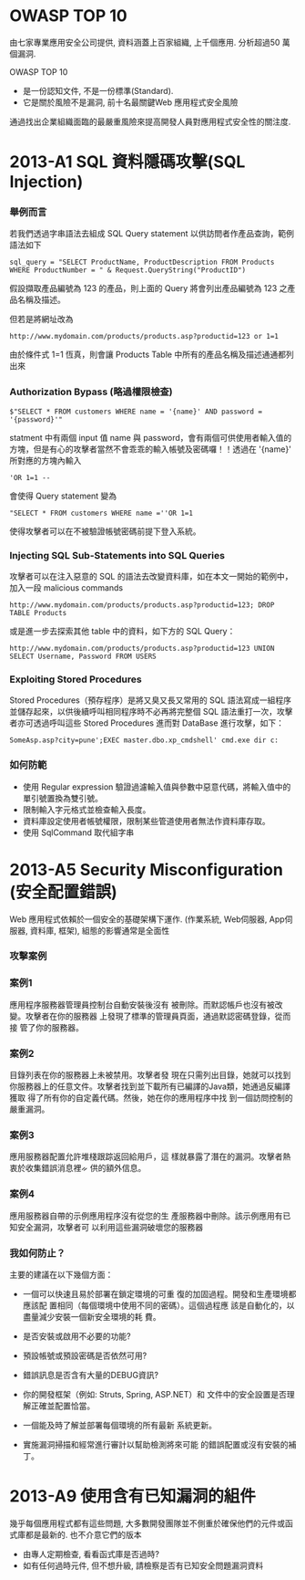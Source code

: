 # OWASP TOP 10

由七家專業應用安全公司提供, 資料涵蓋上百家組織, 上千個應用. 分析超過50 萬個漏洞.

OWASP TOP 10 

* 是一份認知文件, 不是一份標準(Standard).
* 它是關於風險不是漏洞, 前十名最關鍵Web 應用程式安全風險

通過找出企業組織面臨的最嚴重風險來提高開發人員對應用程式安全性的關注度.


# 2013-A1 SQL 資料隱碼攻擊(SQL Injection)

### 舉例而言

若我們透過字串語法去組成 SQL Query statement 以供訪問者作產品查詢，範例語法如下

```
sql_query = "SELECT ProductName, ProductDescription FROM Products WHERE ProductNumber = " & Request.QueryString("ProductID")
```

假設擷取產品編號為 123 的產品，則上面的 Query 將會列出產品編號為 123 之產品名稱及描述。

但若是將網址改為
```
http://www.mydomain.com/products/products.asp?productid=123 or 1=1
```

由於條件式 1=1 恆真，則會讓 Products Table 中所有的產品名稱及描述通通都列出來



### Authorization Bypass (略過權限檢查)

```
$"SELECT * FROM customers WHERE name = '{name}' AND password = '{password}'"
```

statment 中有兩個 input 值 name 與 password，會有兩個可供使用者輸入值的方塊，但是有心的攻擊者當然不會乖乖的輸入帳號及密碼囉！！透過在 '{name}' 所對應的方塊內輸入

```
'OR 1=1 --
```

會使得 Query statement 變為

```
"SELECT * FROM customers WHERE name =''OR 1=1
```

使得攻擊者可以在不被驗證帳號密碼前提下登入系統。


### Injecting SQL Sub-Statements into SQL Queries

攻擊者可以在注入惡意的 SQL 的語法去改變資料庫，如在本文一開始的範例中，加入一段 malicious commands

```
http://www.mydomain.com/products/products.asp?productid=123; DROP TABLE Products
```

或是進一步去探索其他 table 中的資料，如下方的 SQL Query：

```
http://www.mydomain.com/products/products.asp?productid=123 UNION SELECT Username, Password FROM USERS
```

### Exploiting Stored Procedures

Stored Procedures（預存程序）是將又臭又長又常用的 SQL 語法寫成一組程序並儲存起來，以供後續呼叫相同程序時不必再將完整個 SQL 語法重打一次，攻擊者亦可透過呼叫這些 Stored Procedures 進而對 DataBase 進行攻擊，如下：

```
SomeAsp.asp?city=pune';EXEC master.dbo.xp_cmdshell' cmd.exe dir c:
```

### 如何防範

* 使用 Regular expression 驗證過濾輸入值與參數中惡意代碼，將輸入值中的單引號置換為雙引號。
* 限制輸入字元格式並檢查輸入長度。
* 資料庫設定使用者帳號權限，限制某些管道使用者無法作資料庫存取。
* 使用 SqlCommand 取代組字串



# 2013-A5 Security Misconfiguration (安全配置錯誤)

Web 應用程式依賴於一個安全的基礎架構下運作. (作業系統, Web伺服器, App伺服器, 資料庫, 框架), 組態的影響通常是全面性

### 攻擊案例

### 案例1

應用程序服務器管理員控制台自動安裝後沒有
被刪除。而默認帳戶也沒有被改變。攻擊者在你的服務器
上發現了標準的管理員頁面，通過默認密碼登錄，從而接
管了你的服務器。

### 案例2
目錄列表在你的服務器上未被禁用。攻擊者發
現在只需列出目錄，她就可以找到你服務器上的任意文件。攻擊者找到並下載所有已編譯的Java類，她通過反編譯獲取
得了所有你的自定義代碼。然後，她在你的應用程序中找
到一個訪問控制的嚴重漏洞。

### 案例3
應用服務器配置允許堆棧跟踪返回給用戶，這
樣就暴露了潛在的漏洞。攻擊者熱衷於收集錯誤消息裡ᨀ
供的額外信息。

### 案例4
應用服務器自帶的示例應用程序沒有從您的生
產服務器中刪除。該示例應用有已知安全漏洞，攻擊者可
以利用這些漏洞破壞您的服務器

### 我如何防止？

主要的建議在以下幾個方面：

* 一個可以快速且易於部署在鎖定環境的可重
復的加固過程。開發和生產環境都應該配
置相同（每個環境中使用不同的密碼）。這個過程應
該是自動化的，以盡量減少安裝一個新安全環境的耗
費。

* 是否安裝或啟用不必要的功能? 
* 預設帳號或預設密碼是否依然可用?
* 錯誤訊息是否含有大量的DEBUG資訊?
* 你的開發框架（例如: Struts, Spring, ASP.NET）和
文件中的安全設置是否理解正確並配置恰當。

* 一個能及時了解並部署每個環境的所有最新
系統更新。

* 實施漏洞掃描和經常進行審計以幫助檢測將來可能
的錯誤配置或沒有安裝的補丁。


# 2013-A9 使用含有已知漏洞的組件

幾乎每個應用程式都有這些問題, 大多數開發團隊並不側重於確保他們的元件或函式庫都是最新的. 也不介意它們的版本

* 由專人定期檢查, 看看函式庫是否過時?
* 如有任何過時元件, 但不想升級, 請檢察是否有已知安全問題漏洞資料
